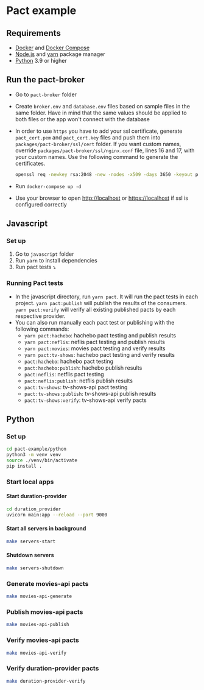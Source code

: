 # Pact example

## Requirements

- [Docker](https://www.docker.com/) and [Docker Compose](https://docs.docker.com/compose/install/)
- [Node.js](https://nodejs.org/) and [yarn](https://yarnpkg.com/) package manager
- [Python](https://www.python.org/) 3.9 or higher

## Run the pact-broker

- Go to `pact-broker` folder
- Create `broker.env` and `database.env` files based on sample files in the same folder. Have in mind that the same values should be applied to both files or the app won't connect with the database
- In order to use `https` you have to add your ssl certificate, generate `pact_cert.pem` and `pact_cert.key` files and push them into `packages/pact-broker/ssl/cert` folder. If you want custom names, override `packages/pact-broker/ssl/nginx.conf` file, lines 16 and 17, with your custom names. Use the following command to generate the certificates.

  ```bash
  openssl req -newkey rsa:2048 -new -nodes -x509 -days 3650 -keyout pact_cert.key -out pact_cert.pem
  ```

- Run `docker-compose up -d`
- Use your browser to open <http://localhost> or <https://localhost> if ssl is configured correctly

## Javascript

### Set up

1. Go to `javascript` folder
2. Run `yarn` to install dependencies
3. Run pact tests :arrow_heading_down:

### Running Pact tests

- In the javascript directory, run `yarn pact`. It will run the pact tests in each project. `yarn pact:publish` will publish the results of the consumers. `yarn pact:verify` will verify all existing published pacts by each respective provider.
- You can also run manually each pact test or publishing with the following commands:
  - `yarn pact:hachebo`: hachebo pact testing and publish results
  - `yarn pact:neflis`: neflis pact testing and publish results
  - `yarn pact:movies`: movies pact testing and verify results
  - `yarn pact:tv-shows`: hachebo pact testing and verify results
  - `pact:hachebo`: hachebo pact testing
  - `pact:hachebo:publish`: hachebo publish results
  - `pact:neflis`: netflis pact testing
  - `pact:neflis:publish`: netflis publish results
  - `pact:tv-shows`: tv-shows-api pact testing
  - `pact:tv-shows:publish`: tv-shows-api publish results
  - `pact:tv-shows:verify`: tv-shows-api verify pacts

## Python

### Set up

```bash
cd pact-example/python
python3 -m venv venv
source ./venv/bin/activate
pip install .
```

### Start local apps

#### Start duration-provider

```bash
cd duration_provider
uvicorn main:app --reload --port 9000
```

#### Start all servers in background

```bash
make servers-start
```

#### Shutdown servers

```bash
make servers-shutdown
```

### Generate movies-api pacts

```bash
make movies-api-generate
```

### Publish movies-api pacts

```bash
make movies-api-publish
```

### Verify movies-api pacts

```bash
make movies-api-verify
```

### Verify duration-provider pacts

```bash
make duration-provider-verify
```
